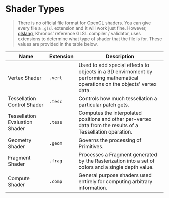 # Shader Types

> There is no official file format for OpenGL shaders. You can give every file a `.glsl` extension and it will work just fine. However, [glslang](https://www.khronos.org/opengles/sdk/tools/Reference-Compiler/), Khronos' reference GLSL compiler / validator, uses extensions to determine what type of shader that the file is for. These values are provided in the table below.

Name | Extension | Description
-----|-----------|------------
Vertex Shader | `.vert` | Used to add special effects to objects in a 3D envirnoment by performing mathematical operations on the objects' vertex data.
Tessellation Control Shader | `.tesc` | Controls how much tessellation a particular patch gets.
Tessellation Evaluation Shader | `.tese` | Computes the interpolated positions and other per-vertex data from the results of a Tessellation operation.
Geometry Shader | `.geom` | Governs the processing of Primitives.
Fragment Shader | `.frag` |  Processes a Fragment generated by the Rasterization into a set of colors and a single depth value.
Compute Shader | `.comp` | General purpose shaders used entirely for computing arbitrary information.